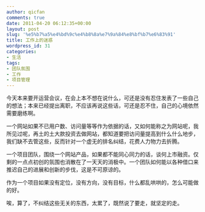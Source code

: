 ```yaml
---
author: qicfan
comments: true
date: 2011-04-20 06:12:35+00:00
layout: post
slug: '%e5%b7%a5%e4%bd%9c%e4%b8%8a%e7%9a%84%e8%bf%b7%e6%83%91'
title: 工作上的迷惑
wordpress_id: 31
categories:
- 生活
tags:
- 团队氛围
- 工作
- 项目管理
---
```


今天本来要开运营会议，在会上本不想在说什么，可还是没有忍住发表了一些自己的想法；本来已经提出离职，不应该再说这些话，可还是忍不住，自己的心境依然需要磨练啊。

一个网站如果不已用户数、访问量等等作为依据的话，又如何能称之为网站呢，我所见过呢，再土的土大款投资去做网站，都知道要把访问量提高到什么什么地步，我们缺不去管这些，反而针对一个虚无的排名纠结，花费人力物力去折腾。

一个项目团队，围绕一个网站产品，如果都不能同心同力的话，谈何上市融资。仅剩的一点点初创的氛围也消散在了一天天的消极中。一个团队如何能以各种借口来推迟自己的进展和创新的步伐，这是不可原谅的。

作为一个项目如果没有定位，没有方向，没有目标，什么都乱哄哄的，怎么可能做的好。

唉，算了，不纠结这些无关的东西，太累了，既然说了要走，就坚定的走。
